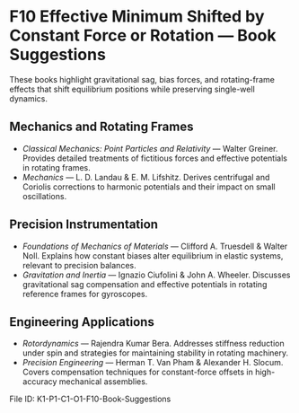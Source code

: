 # F10 Effective Minimum Shifted by Constant Force or Rotation — Book Suggestions

These books highlight gravitational sag, bias forces, and rotating-frame effects that shift equilibrium positions while preserving single-well dynamics.

## Mechanics and Rotating Frames
- *Classical Mechanics: Point Particles and Relativity* — Walter Greiner. Provides detailed treatments of fictitious forces and effective potentials in rotating frames.
- *Mechanics* — L. D. Landau & E. M. Lifshitz. Derives centrifugal and Coriolis corrections to harmonic potentials and their impact on small oscillations.

## Precision Instrumentation
- *Foundations of Mechanics of Materials* — Clifford A. Truesdell & Walter Noll. Explains how constant biases alter equilibrium in elastic systems, relevant to precision balances.
- *Gravitation and Inertia* — Ignazio Ciufolini & John A. Wheeler. Discusses gravitational sag compensation and effective potentials in rotating reference frames for gyroscopes.

## Engineering Applications
- *Rotordynamics* — Rajendra Kumar Bera. Addresses stiffness reduction under spin and strategies for maintaining stability in rotating machinery.
- *Precision Engineering* — Herman T. Van Pham & Alexander H. Slocum. Covers compensation techniques for constant-force offsets in high-accuracy mechanical assemblies.

File ID: K1-P1-C1-O1-F10-Book-Suggestions
